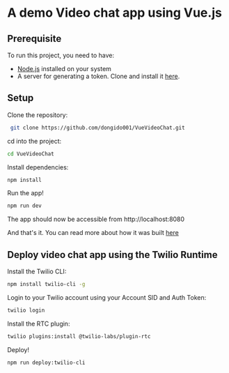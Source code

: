 # A demo Video chat app using Vue.js

## Prerequisite

To run this project, you need to have:

- [Node.js](https://nodejs.org/) installed on your system
- A server for generating a token. Clone and install it [here](https://github.com/dongido001/TwilioNodeServer.git).

## Setup

Clone the repository:

``` bash
 git clone https://github.com/dongido001/VueVideoChat.git
```

cd into the project:
``` bash
cd VueVideoChat
```

Install dependencies:

``` bash
npm install
```

Run the app!

``` bash
npm run dev
```

The app should now be accessible from http://localhost:8080

And that's it. You can read more about how it was built [here](https://blog.twilio.com)

## Deploy video chat app using the Twilio Runtime

Install the Twilio CLI:
``` bash
npm install twilio-cli -g
```

Login to your Twilio account using your Account SID and Auth Token:
``` bash
twilio login  
```

Install the RTC plugin:
``` bash
twilio plugins:install @twilio-labs/plugin-rtc
```

Deploy!
``` bash
npm run deploy:twilio-cli
```
